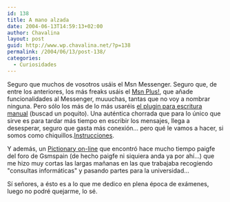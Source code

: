 ```yaml
---
id: 138
title: A mano alzada
date: 2004-06-13T14:59:13+02:00
author: Chavalina
layout: post
guid: http://www.wp.chavalina.net/?p=138
permalink: /2004/06/13/post-138/
categories:
  - Curiosidades
---
```

Seguro que muchos de vosotros usáis el Msn Messenger. Seguro que, de entre los anteriores, los más freaks usáis el <a href="http://www.msgplus.net/index.php" target="_blank">Msn Plus!</a>, que a&ntilde;ade funcionalidades al Messenger, muuuchas, tantas que no voy a nombrar ninguna. Pero s&oacute;lo los más de lo más usaréis <a href="http://www.mess.be/" target="_blank">el plugin para escritura manual</a> (buscad un poquito). Una auténtica chorrada que para lo &uacute;nico que sirve es para tardar más tiempo en escribir los mensajes, llega a desesperar, seguro que gasta más conexi&oacute;n… pero qué le vamos a hacer, si somos como chiquillos.<a href="http://msgplus.mybboard.com/showthread.php?tid=22276" target="_blank">Instrucciones</a>.

Y además, un <a href="http://www.isketch.net/" target="_blank">Pictionary on-line</a> que encontr&oacute; hace mucho tiempo <span class="alguien">paigfe</span> del foro de Gsmspain (de hecho <span class="alguien">paigfe</span> ni siquiera anda ya por ah&iacute;…) que me hizo muy cortas las largas ma&ntilde;anas en las que trabajaba recogiendo "consultas informáticas" y pasando partes para la universidad…

S&iacute; se&ntilde;ores, a ésto es a lo que me dedico en plena época de exámenes, luego no podré quejarme, lo sé.